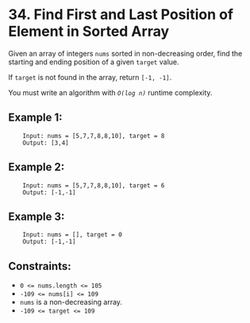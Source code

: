 # 34. Find First and Last Position of Element in Sorted Array

Given an array of integers `nums` sorted in non-decreasing order, find the starting and ending position of a given `target` value.

If `target` is not found in the array, return `[-1, -1]`.

You must write an algorithm with *`O(log n)`* runtime complexity.

 

## Example 1:

        Input: nums = [5,7,7,8,8,10], target = 8
        Output: [3,4]
## Example 2:

        Input: nums = [5,7,7,8,8,10], target = 6
        Output: [-1,-1]
## Example 3:

        Input: nums = [], target = 0
        Output: [-1,-1]
 

## Constraints:

* `0 <= nums.length <= 105`
* `-109 <= nums[i] <= 109`
* `nums` is a non-decreasing array.
* `-109 <= target <= 109`